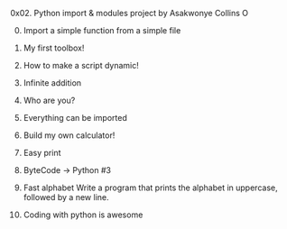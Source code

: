 0x02. Python import & modules project by Asakwonye Collins O

0. Import a simple function from a simple file

1. My first toolbox!

2. How to make a script dynamic!

3. Infinite addition

4. Who are you?

5. Everything can be imported

6. Build my own calculator!

7. Easy print

8. ByteCode -> Python #3

9. Fast alphabet
Write a program that prints the alphabet in uppercase, followed by a new line.

10. Coding with python is awesome
